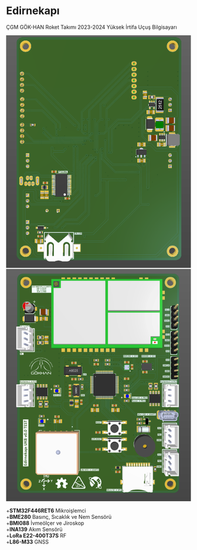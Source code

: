 # Edirnekapı 
ÇGM GÖK-HAN Roket Takımı 2023-2024 Yüksek İrtifa Uçuş Bilgisayarı <br>

<img src="/Project Outputs for edirnekapi/3DviewBack.png">
<img src="/Project Outputs for edirnekapi/3DviewFront.png">  

+**STM32F446RET6** Mikroişlemci <br>
+**BME280** Basınç, Sıcaklık ve Nem Sensörü <br>
+**BMI088** İvmeölçer ve Jiroskop <br>
+**INA139** Akım Sensörü <br>
+**LoRa E22-400T37S** RF <br>
+**L86-M33** GNSS <br>
